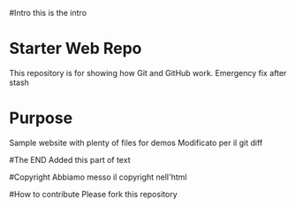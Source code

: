 #Intro
this is the intro

# Starter Web Repo

This repository is for showing how Git and GitHub work.
Emergency fix after stash

# Purpose

Sample website with plenty of files for demos
Modificato per il git diff

#The END
Added this part of text

#Copyright 
Abbiamo messo il copyright nell'html

#How to contribute
Please fork this repository
